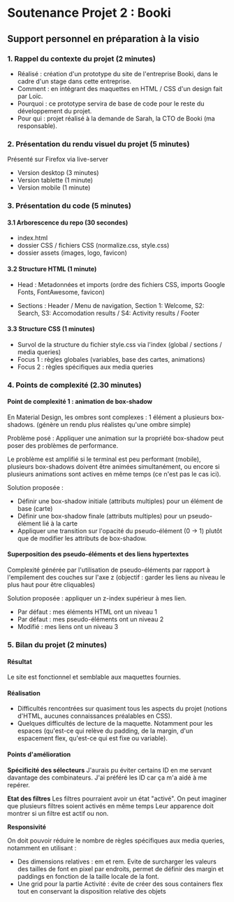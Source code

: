 # Soutenance Projet 2 : Booki

## Support personnel en préparation à la visio 

### 1. Rappel du contexte du projet  (2 minutes)

- Réalisé : création d'un prototype du site de l'entreprise Booki, dans le cadre d'un stage dans cette entreprise.
- Comment : en intégrant des maquettes en HTML / CSS d'un design fait par Loïc.
- Pourquoi : ce prototype servira de base de code pour le reste du développement du projet.
- Pour qui : projet réalisé à la demande de Sarah, la CTO de Booki (ma responsable).

### 2. Présentation du rendu visuel du projet (5 minutes)

Présenté sur Firefox via live-server

- Version desktop (3 minutes)
- Version tablette (1 minute)
- Version mobile (1 minute)

### 3. Présentation du code (5 minutes)

#### 3.1 Arborescence du repo (30 secondes)

- index.html
- dossier CSS / fichiers CSS (normalize.css, style.css)
- dossier assets (images, logo, favicon)

#### 3.2 Structure HTML (1 minute)

- Head : Metadonnées et imports (ordre des fichiers CSS, imports Google Fonts, FontAwesome, favicon)

- Sections : Header / Menu de navigation, Section 1: Welcome, S2: Search, S3: Accomodation results / S4: Activity results / Footer

#### 3.3 Structure CSS (1 minutes)

- Survol de la structure du fichier style.css via l'index (global / sections / media queries)
- Focus 1 : règles globales (variables, base des cartes, animations)
- Focus 2 : règles spécifiques aux media queries

### 4. Points de complexité (2.30 minutes)

#### Point de complexité 1 : animation de box-shadow

En Material Design, les ombres sont complexes : 1 élément a plusieurs box-shadows. (génère un rendu plus réalistes qu'une ombre simple)

Problème posé :
Appliquer une animation sur la propriété box-shadow peut poser des problèmes de performance.

Le problème est amplifié si le terminal est peu performant (mobile), plusieurs box-shadows doivent être animées simultanément, ou encore si plusieurs animations sont actives en même temps (ce n'est pas le cas ici).

Solution proposée :

- Définir une box-shadow initiale (attributs multiples) pour un élément de base (carte)
- Définir une box-shadow finale (attributs multiples) pour un pseudo-élément lié à la carte
- Appliquer une transition sur l'opacité du pseudo-élément (0 -> 1) plutôt que de modifier les attributs de box-shadow.

#### Superposition des pseudo-éléments et des liens hypertextes

Complexité générée par l'utilisation de pseudo-éléments par rapport à l'empilement des couches sur l'axe z (objectif : garder les liens au niveau le plus haut pour être cliquables)

Solution proposée : appliquer un z-index supérieur à mes lien.

- Par défaut : mes éléments HTML ont un niveau 1
- Par défaut : mes pseudo-éléments ont un niveau 2
- Modifié : mes liens ont un niveau 3

### 5. Bilan du projet (2 minutes)

#### Résultat

Le site est fonctionnel et semblable aux maquettes fournies.

#### Réalisation

- Difficultés rencontrées sur quasiment tous les aspects du projet (notions d'HTML, aucunes connaissances préalables en CSS).
- Quelques difficultés de lecture de la maquette. Notamment pour les espaces (qu'est-ce qui relève du padding, de la margin, d'un espacement flex, qu'est-ce qui est fixe ou variable).

#### Points d'amélioration

**Spécificité des sélecteurs**
J'aurais pu éviter certains ID en me servant davantage des combinateurs. J'ai préféré les ID car ça m'a aidé à me repérer.

**Etat des filtres**
Les filtres pourraient avoir un état "activé".
On peut imaginer que plusieurs filtres soient activés en même temps
Leur apparence doit montrer si un filtre est actif ou non.

**Responsivité**

On doit pouvoir réduire le nombre de règles spécifiques aux media queries, notamment en utilisant :

- Des dimensions relatives : em et rem. Evite de surcharger les valeurs des tailles de font en pixel par endroits, permet de définir des margin et paddings en fonction de la taille locale de la font.
- Une grid pour la partie Activité : évite de créer des sous containers flex tout en conservant la disposition relative des objets

